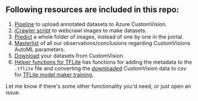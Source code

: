 ## Following resources are included in this repo:
1. [Pipeline](https://github.com/WeVoicePlus/Natasha-s-work/blob/master/data/data.py) to upload annotated datasets to Azure CustomVision.
2. [iCrawler script](https://github.com/WeVoicePlus/Natasha-s-work/blob/master/img_crawler/icr.py) to webcrawl images to make datasets.
3. [Predict](https://github.com/WeVoicePlus/Natasha-s-work/blob/master/predict.py) a whole folder of images, instead of one by one in the portal.
4. [Masterlist](https://github.com/WeVoicePlus/Natasha-s-work/blob/master/CustomVision_observations.md) of all our observations/conclusions regarding CustomVisions AutoML parameters.
5. [Download](https://github.com/WeVoicePlus/Natasha-s-work/blob/master/download.py) your datasets from CustomVision.
6. [Helper functions for TFLite](https://github.com/WeVoicePlus/Natasha-s-work/blob/master/tflite_odml_dataprep.py) has functions for adding the metadata to the `.tflite` file and converting the [downloaded](https://github.com/WeVoicePlus/Natasha-s-work/blob/master/download.py) CustomVision data to csv for [TFLite model maker training.](https://colab.research.google.com/github/tensorflow/tensorflow/blob/master/tensorflow/lite/g3doc/models/modify/model_maker/object_detection.ipynb)

Let me know if there's some other functionality you'd need, or just open an issue.
